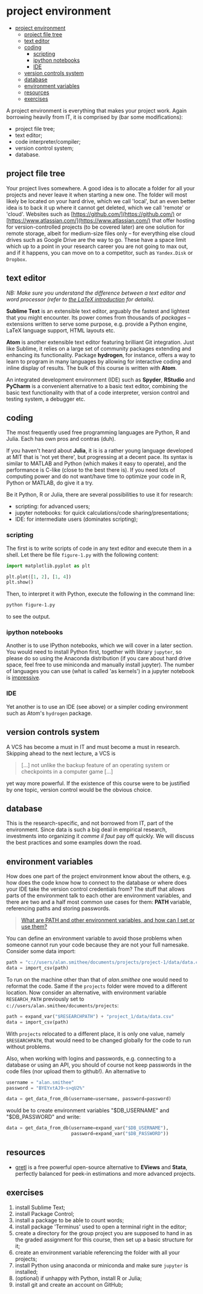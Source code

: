 # project environment

<!-- TOC -->

- [project environment](#project-environment)
  - [project file tree](#project-file-tree)
  - [text editor](#text-editor)
  - [coding](#coding)
    - [scripting](#scripting)
    - [ipython notebooks](#ipython-notebooks)
    - [IDE](#ide)
  - [version controls system](#version-controls-system)
  - [database](#database)
  - [environment variables](#environment-variables)
  - [resources](#resources)
  - [exercises](#exercises)

<!-- /TOC -->

A project environment is everything that makes your project work. Again borrowing heavily from IT, it is comprised by (bar some modifications):
* project file tree;
* text editor;
* code interpreter/compiler;
* version control system;
* database.


## project file tree

Your project lives somewhere. A good idea is to allocate a folder for all your projects and never leave it when starting a new one. The folder will most likely be located on your hard drive, which we call 'local', but an even better idea is to back it up where it cannot get deleted, which we call 'remote' or 'cloud'. Websites such as [https://github.com/](https://github.com/) or [https://www.atlassian.com/](https://www.atlassian.com/) that offer hosting for version-controlled projects (to be covered later) are one solution for remote storage, albeit for medium-size files only &ndash; for everything else cloud drives such as Google Drive are the way to go. These have a space limit which up to a point in your research career you are not going to max out, and if it happens, you can move on to a competitor, such as `Yandex.Disk` or `Dropbox`.


## text editor
*NB: Make sure you understand the difference between a text editor and word processor (refer to [the LaTeX introduction](https://github.com/ipozdeev/digital-tools-for-finance/blob/master/writing-with-latex.md#introduction) for details).*

**Sublime Text** is an extensible text editor, arguably the fastest and lightest that you might encounter. Its power comes from thousands of _packages_ &ndash; extensions written to serve some purpose, e.g. provide a Python engine, LaTeX language support, HTML layouts etc.

**Atom** is another extensible text editor featuring brilliant Git integration. Just like Sublime, it relies on a large set of community packages extending and enhancing its functionality. Package **hydrogen**, for instance, offers a way to learn to program in many languages by allowing for interactive coding and inline display of results. The bulk of this course is written with **Atom**.

An integrated development environment (IDE) such as **Spyder**, **RStudio** and **PyCharm** is a convenient alternative to a basic text editor, combining the basic text functionality with that of a code interpreter, version control and testing system, a debugger etc.

## coding
The most frequently used free programming languages are Python, R and Julia. Each has own pros and contras (duh).

If you haven't heard about **Julia**, it is is a rather young language developed at MIT that is 'not yet there', but progressing at a decent pace. Its syntax is similar to MATLAB and Python (which makes it easy to operate), and the performance is C-like (close to the best there is). If you need lots of computing power and do not want/have time to optimize your code in R, Python or MATLAB, do give it a try.

Be it Python, R or Julia, there are several possibilities to use it for research:
* scripting: for advanced users;
* jupyter notebooks: for quick calculations/code sharing/presentations;
* IDE: for intermediate users (dominates scripting);

### scripting
The first is to write scripts of code in any text editor and execute them in a shell. Let there be file `figure-1.py` with the following content:
```python
import matplotlib.pyplot as plt

plt.plot([1, 2], [1, 4])
plt.show()
```
Then, to interpret it with Python, execute the following in the command line:
```bash
python figure-1.py
```
to see the output.


### ipython notebooks
Another is to use IPython notebooks, which we will cover in a later section. You would need to install Python first, together with library `jupyter`, so please do so using the Anaconda distribution (if you care about hard drive space, feel free to use miniconda and manually install jupyter). The number of languages you can use (what is called 'as kernels') in a jupyter notebook is [impressive](https://github.com/jupyter/jupyter/wiki/Jupyter-kernels).


### IDE
Yet another is to use an IDE (see above) or a simpler coding environment such as Atom's `hydrogen` package.


## version controls system
A VCS has become a must in IT and must become a must in research. Skipping ahead to the next lecture, a VCS is
> [...] not unlike the backup feature of an operating system or checkpoints in a computer game [...]

yet way more powerful. If the existence of this course were to be justified by one topic, version control would be the obvious choice.


## database
This is the research-specific, and not borrowed from IT, part of the environment. Since data is such a big deal in empirical research, investments into organizing it *comme il faut* pay off quickly. We will discuss the best practices and some examples down the road.


## environment variables

How does one part of the project environment know about the others, e.g. how does the code know how to connect to the database or where does your IDE take the version control credentials from? The stuff that allows parts of the environment talk to each other are environment variables, and there are two and a half most common use cases for them: **PATH** variable, referencing paths and storing passwords.

> [What are PATH and other environment variables, and how can I set or use them?](https://superuser.com/questions/284342/what-are-path-and-other-environment-variables-and-how-can-i-set-or-use-them)

You can define an environment variable to avoid those problems when someone cannot run your code because they are not your full namesake. Consider some data import:
```python
path = "c://users/alan.smithee/documents/projects/project-1/data/data.csv"
data = import_csv(path)
```
To run on the machine other than that of _alan.smithee_ one would need to reformat the code. Same if the `projects` folder were moved to a different location. Now consider an alternative, with environment variable `RESEARCH_PATH` previously set to `c://users/alan.smithee/documents/projects`:
```python
path = expand_var("$RESEARCHPATH") + "project_1/data/data.csv"
data = import_csv(path)
```
With `projects` relocated to a different place, it is only one value, namely `$RESEARCHPATH`, that would need to be changed globally for the code to run without problems.

Also, when working with logins and passwords, e.g. connecting to a database or using an API, you should of course not keep passwords in the code files (nor upload them to github!). An alternative to
```python
username = "alan.smithee"
password = "BYEYxtAJ9~s>qU2%"

data = get_data_from_db(username=username, password=password)
```
would be to create environment variables "$DB_USERNAME" and "$DB_PASSWORD" and write:
```python
data = get_data_from_db(username=expand_var("$DB_USERNAME"),
                        password=expand_var("$DB_PASSWORD"))
```


## resources
* [gretl](http://gretl.sourceforge.net/) is a free powerful open-source alternative to **EViews** and **Stata**, perfectly balanced for peek-in estimations and more advanced projects.


## exercises
1.  install Sublime Text;
2.  install Package Control;
3.  install a package to be able to count words;
4.  install package 'Terminus' used to open a terminal right in the editor;
4.  create a directory for the group project you are supposed to hand in as the graded assignment for this course, then set up a basic structure for it;
5.  create an environment variable referencing the folder with all your projects;
6.  install Python using anaconda or miniconda and make sure `jupyter` is installed;
7.  (optional) if unhappy with Python, install R or Julia;
8.  install git and create an account on GitHub;
